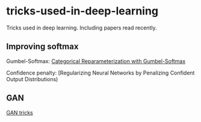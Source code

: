 # tricks-used-in-deep-learning
Tricks used in deep learning. Including papers read recently.


## Improving softmax

Gumbel-Softmax: [Categorical Reparameterization with Gumbel-Softmax](https://arxiv.org/abs/1611.01144)

Confidence penalty: [Regularizing Neural Networks by Penalizing Confident Output Distributions)

## GAN

[GAN tricks](https://github.com/soumith/ganhacks)
